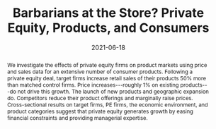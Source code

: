---
title: "Barbarians at the Store? Private Equity, Products, and Consumers"
collection: publications
permalink: /publication/barbarians-store
date: 2021-06-18
venue: 'Journal of Finance'
paperurl: '/files/pdf/research/Barbarians_at_the_Store.pdf'
paperurl_appendix: '/files/pdf/research/Barbarians_at_the_Store_Online_Appendix.pdf'
link: 'https://papers.ssrn.com/sol3/papers.cfm?abstract_id=2911387'
github: 'https://github.com/cesare-fracassi/barbarians_store'
citation: 'Fracassi, C., A. Previtero, and A. Sheen. 2021. &quot;Barbarians at the Store? Private Equity, Products, and Consumers.&quot; <i>Journal of Finance</i> Forthcoming.'
abstract: 'We investigate the effects of private equity firms on product markets using price and sales data for an extensive number of consumer products. Following a private equity deal, target firms increase retail sales of their products 50% more than matched control firms. Price increases---roughly 1% on existing products---do not drive this growth. The launch of new products and geographic expansion do. Competitors reduce their product offerings and marginally raise prices. Cross-sectional results on target firms, PE firms, the economic environment, and product categories suggest that private equity generates growth by easing financial constraints and providing managerial expertise.'
---